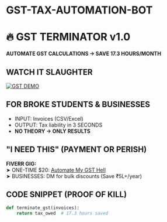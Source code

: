 # GST-TAX-AUTOMATION-BOT
# 🔥 GST TERMINATOR v1.0  
**AUTOMATE GST CALCULATIONS → SAVE 17.3 HOURS/MONTH**  

## WATCH IT SLAUGHTER  
[![GST DEMO](https://img.youtube.com/vi/VIDEO_ID/0.jpg)](https://youtu.be/VIDEO_ID)  

## FOR BROKE STUDENTS & BUSINESSES  
- INPUT: Invoices (CSV/Excel)  
- OUTPUT: Tax liability in 3 SECONDS  
- **NO THEORY → ONLY RESULTS**  

## "I NEED THIS" (PAYMENT OR PERISH)  
**FIVERR GIG:**  
➤ ONE-TIME $20: [Automate My GST Hell](FIVERR_LINK)  
➤ BUSINESSES: DM for bulk discounts (Save ₹5L+/year)  

## CODE SNIPPET (PROOF OF KILL)  
```python  
def terminate_gst(invoices):  
    return tax_owed  # 17.3 hours saved
